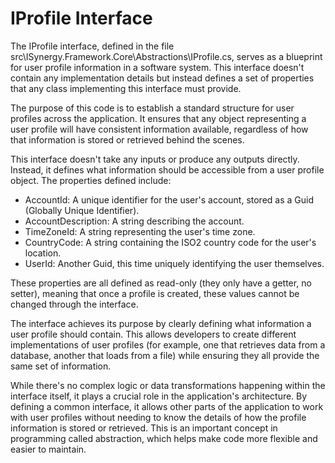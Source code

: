 # IProfile Interface

The IProfile interface, defined in the file src\ISynergy.Framework.Core\Abstractions\IProfile.cs, serves as a blueprint for user profile information in a software system. This interface doesn't contain any implementation details but instead defines a set of properties that any class implementing this interface must provide.

The purpose of this code is to establish a standard structure for user profiles across the application. It ensures that any object representing a user profile will have consistent information available, regardless of how that information is stored or retrieved behind the scenes.

This interface doesn't take any inputs or produce any outputs directly. Instead, it defines what information should be accessible from a user profile object. The properties defined include:

- AccountId: A unique identifier for the user's account, stored as a Guid (Globally Unique Identifier).
- AccountDescription: A string describing the account.
- TimeZoneId: A string representing the user's time zone.
- CountryCode: A string containing the ISO2 country code for the user's location.
- UserId: Another Guid, this time uniquely identifying the user themselves.

These properties are all defined as read-only (they only have a getter, no setter), meaning that once a profile is created, these values cannot be changed through the interface.

The interface achieves its purpose by clearly defining what information a user profile should contain. This allows developers to create different implementations of user profiles (for example, one that retrieves data from a database, another that loads from a file) while ensuring they all provide the same set of information.

While there's no complex logic or data transformations happening within the interface itself, it plays a crucial role in the application's architecture. By defining a common interface, it allows other parts of the application to work with user profiles without needing to know the details of how the profile information is stored or retrieved. This is an important concept in programming called abstraction, which helps make code more flexible and easier to maintain.